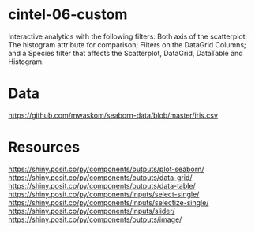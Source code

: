 # cintel-06-custom
Interactive analytics with the following filters:
  Both axis of the scatterplot; The histogram attribute for comparison; Filters on the DataGrid Columns; and a Species filter that affects the Scatterplot, DataGrid, DataTable and Histogram.
  
# Data
https://github.com/mwaskom/seaborn-data/blob/master/iris.csv

# Resources
https://shiny.posit.co/py/components/outputs/plot-seaborn/
https://shiny.posit.co/py/components/outputs/data-grid/
https://shiny.posit.co/py/components/outputs/data-table/
https://shiny.posit.co/py/components/inputs/select-single/
https://shiny.posit.co/py/components/inputs/selectize-single/
https://shiny.posit.co/py/components/inputs/slider/
https://shiny.posit.co/py/components/outputs/image/
